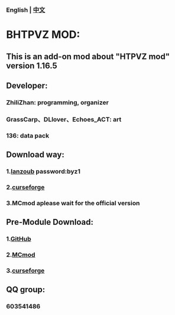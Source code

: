 ### English | [中文](https://github.com/zhilizhan/BHTPvZ/blob/master/README_zh.md)

# BHTPVZ MOD:
## This is an add-on mod about "HTPVZ mod" version 1.16.5
## Developer:
### ZhiliZhan: programming, organizer
### GrassCarp、DLlover、Echoes_ACT: art
### 136: data pack
## Download way:
### 1.[lanzoub](https://wwb.lanzoub.com/b02devbna)  password:byz1
### 2.[curseforge](https://www.curseforge.com/minecraft/mc-mods/better-hungteen-s-plants-vs-zombies/files/all)
### 3.MCmod aplease wait for the official version
## Pre-Module Download:
### 1.[GitHub](https://github.com/HungTeen/pvzmod)
### 2.[MCmod](https://www.mcmod.cn/class/2640.html)
### 3.[curseforge](https://www.curseforge.com/minecraft/mc-mods/hungteens-plants-vs-zombies-mod)
## QQ group:
### 603541486